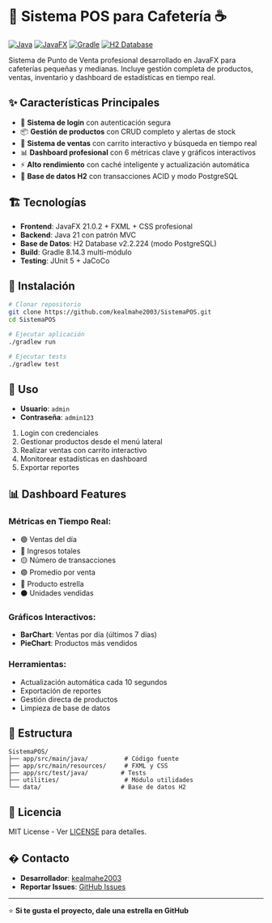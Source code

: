 # 🏪 Sistema POS para Cafetería ☕

[![Java](https://img.shields.io/badge/Java-21-orange.svg)](https://openjdk.java.net/projects/jdk/21/)
[![JavaFX](https://img.shields.io/badge/JavaFX-21.0.2-blue.svg)](https://openjfx.io/)
[![Gradle](https://img.shields.io/badge/Gradle-8.14.3-green.svg)](https://gradle.org/)
[![H2 Database](https://img.shields.io/badge/H2-2.2.224-red.svg)](https://www.h2database.com/)

Sistema de Punto de Venta profesional desarrollado en JavaFX para cafeterías pequeñas y medianas. Incluye gestión completa de productos, ventas, inventario y dashboard de estadísticas en tiempo real.

## ✨ **Características Principales**

- 🔐 **Sistema de login** con autenticación segura
- 📦 **Gestión de productos** con CRUD completo y alertas de stock
- 🛒 **Sistema de ventas** con carrito interactivo y búsqueda en tiempo real
- 📊 **Dashboard profesional** con 6 métricas clave y gráficos interactivos
- ⚡ **Alto rendimiento** con caché inteligente y actualización automática
- 💾 **Base de datos H2** con transacciones ACID y modo PostgreSQL

## 🏗️ **Tecnologías**

- **Frontend**: JavaFX 21.0.2 + FXML + CSS profesional
- **Backend**: Java 21 con patrón MVC
- **Base de Datos**: H2 Database v2.2.224 (modo PostgreSQL)
- **Build**: Gradle 8.14.3 multi-módulo
- **Testing**: JUnit 5 + JaCoCo

## 🚀 **Instalación**

```bash
# Clonar repositorio
git clone https://github.com/kealmahe2003/SistemaPOS.git
cd SistemaPOS

# Ejecutar aplicación
./gradlew run

# Ejecutar tests
./gradlew test
```

## 🎯 **Uso**

- **Usuario**: `admin`
- **Contraseña**: `admin123`

1. Login con credenciales
2. Gestionar productos desde el menú lateral
3. Realizar ventas con carrito interactivo
4. Monitorear estadísticas en dashboard
5. Exportar reportes

## 📊 **Dashboard Features**

### Métricas en Tiempo Real:
- 🟢 Ventas del día
- 🔵 Ingresos totales  
- 🟡 Número de transacciones
- 🟣 Promedio por venta
- 🔴 Producto estrella
- ⚫ Unidades vendidas

### Gráficos Interactivos:
- **BarChart**: Ventas por día (últimos 7 días)
- **PieChart**: Productos más vendidos

### Herramientas:
- Actualización automática cada 10 segundos
- Exportación de reportes
- Gestión directa de productos
- Limpieza de base de datos

## 📁 **Estructura**

```
SistemaPOS/
├── app/src/main/java/          # Código fuente
├── app/src/main/resources/     # FXML y CSS
├── app/src/test/java/         # Tests
├── utilities/                  # Módulo utilidades
└── data/                      # Base de datos H2
```

## 📄 **Licencia**

MIT License - Ver [LICENSE](LICENSE) para detalles.

## � **Contacto**

- **Desarrollador**: [kealmahe2003](https://github.com/kealmahe2003)
- **Reportar Issues**: [GitHub Issues](https://github.com/kealmahe2003/SistemaPOS/issues)

---

⭐ **Si te gusta el proyecto, dale una estrella en GitHub**

